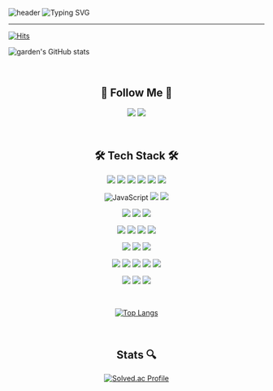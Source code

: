![header](https://capsule-render.vercel.app/api?type=waving&color=6994CDEE&height200&descAlign=20)
![Typing SVG](https://readme-typing-svg.demolab.com?font=Alkatra&weight=500&size=45&duration=3500&pause=3&color=6994CDEE&center=false&vCenter=false&multiline=true&repeat=true&width=1000&height=100&lines=Garden+GO's+GitHub!👋)

---

[![Hits](https://hits.seeyoufarm.com/api/count/incr/badge.svg?url=https%3A%2F%2Fgithub.com%2Fgardengo&count_bg=%23FFB6F3&title_bg=%23555555&icon=&icon_color=%23E7E7E7&title=hits&edge_flat=false)](https://hits.seeyoufarm.com)

![garden's GitHub stats](https://github-readme-stats.vercel.app/api?username=gardengo&show_icons=true&theme=cobalt)

<br/>

<div align="center">
  
  ## 🚀 Follow Me 🚀
  <a href="https://github.com/gardengo/"><img src="https://img.shields.io/badge/Github-181717?style=for-the-badge&amp;logo=Github&amp;logoColor=white"></a>
  <a href="https://gardengo.tistory.com/"><img src="https://img.shields.io/badge/tistory-ff5a4a?style=for-the-badge&logo=tistory&logoColor=white"/></a>
  
  <br/>
  
  ## 🛠️ Tech Stack 🛠️ 
  <div> 
    <p >
      <img src="https://img.shields.io/badge/java-007396?style=for-the-badge&logo=java&logoColor=white"/>
      <img src="https://img.shields.io/badge/Spring-6DB33F?style=for-the-badge&logo=Spring&logoColor=white"/>
      <img src="https://img.shields.io/badge/Spring%20Boot-6DB33F?style=for-the-badge&logo=Spring%20Boot&logoColor=white"/>
      <img src="https://img.shields.io/badge/JPA-000000?style=for-the-badge&logo=jpa&logoColor=white"/>
      <img src="https://img.shields.io/badge/mybatis-000000?style=for-the-badge&logo=mybatis&logoColor=white"/>
      <img src="https://img.shields.io/badge/JWT-black?style=for-the-badge&logo=JSON%20web%20tokens&logoColor=white"/>
    </p>
      <img src="https://img.shields.io/badge/javascript-F7DF1E?style=for-the-badge&logo=javascript&logoColor=black" alt="JavaScript">
      <img src="https://img.shields.io/badge/Vue.js-4FC08D?style=for-the-badge&logo=Vue.js&logoColor=white"/>
      <img src="https://img.shields.io/badge/Quasar-16B7FB?style=for-the-badge&logo=Quasar&logoColor=white"/>
    </p>
    <p >    
      <img src="https://img.shields.io/badge/MySQL-4479A1?style=for-the-badge&logo=MySQL&logoColor=white"/>
      <img src="https://img.shields.io/badge/redis-DC382D?style=for-the-badge&logo=redis&logoColor=white"/>
      <img src="https://img.shields.io/badge/amazons3-569A31?style=for-the-badge&logo=amazons3&logoColor=white">
    </p>
    <p>
      <img src="https://img.shields.io/badge/nginx-009639?style=for-the-badge&logo=nginx&logoColor=white">
      <img src="https://img.shields.io/badge/amazonec2-FF9900?style=for-the-badge&logo=amazonec2&logoColor=white">
      <img src="https://img.shields.io/badge/jenkins-D24939?style=for-the-badge&logo=jenkins&logoColor=white">
      <img src="https://img.shields.io/badge/docker-2496ED?style=for-the-badge&logo=docker&logoColor=white">
    </p>
    <p >    
      <img src="https://img.shields.io/badge/Git-F05032?style=for-the-badge&logo=git&logoColor=white"/>
      <img src="https://img.shields.io/badge/GitHub-181717?style=for-the-badge&logo=GitHub&logoColor=white"/>
      <img src="https://img.shields.io/badge/gitlab-FC6D26?style=for-the-badge&logo=gitlab&logoColor=white">
    </p>
    <p >    
      <img src="https://img.shields.io/badge/jira-0052CC?style=for-the-badge&logo=jira&logoColor=white">
      <img src="https://img.shields.io/badge/notion-000000?style=for-the-badge&logo=notion&logoColor=white">
      <img src="https://img.shields.io/badge/Postman-FF6C37?style=for-the-badge&logo=Postman&logoColor=white"/>
      <img src="https://img.shields.io/badge/ERD Cloud-000000?style=for-the-badge&logo=ERD Cloud&logoColor=white"/>
      <img src="https://img.shields.io/badge/figma-F24E1E?style=for-the-badge&logo=figma&logoColor=white">
    </p>
    <p >    
      <img src="https://img.shields.io/badge/IntelliJ IDEA-000000?style=for-the-badge&logo=IntelliJ IDEA&logoColor=white"/>
      <img src="https://img.shields.io/badge/Eclipse IDE-525C86?style=for-the-badge&logo=Eclipse IDE&logoColor=white"/>
      <img src="https://img.shields.io/badge/Visual Studio Code-007ACC?style=for-the-badge&logo=Visual Studio Code&logoColor=white"/>
    </p>
    <br/>
    
  [![Top Langs](https://github-readme-stats.vercel.app/api/top-langs/?username=gardengo&langs_count=10&layout=compact)](https://github.com/gardengo)
  </div>

  <br/>

  ## Stats 🔍
  [![Solved.ac Profile](http://mazassumnida.wtf/api/v2/generate_badge?boj=wjddnjs0306)](https://solved.ac/wjddnjs0306/)

</div>
